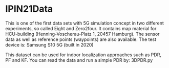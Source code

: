 # IPIN21Data

This is one of the first data sets with 5G simulation concept in two different experiments, so called Eight and Zero2four. 
It contains map material for HCU-building (Henning-Voscherau-Platz 1, 20457 Hamburg).
The sensor data as well as reference points (waypoints) are also available. The test device is: Samsung S10 5G (built in 2020)

This dataset can be used for indoor localization approaches such as PDR, PF and KF.
You can read the data and run a simple PDR by: 3DPDR.py
